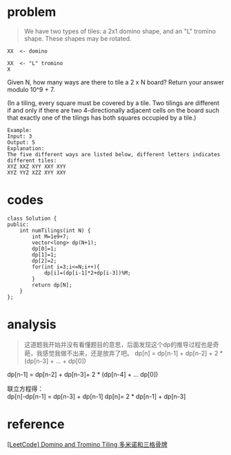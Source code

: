 # problem
>We have two types of tiles: a 2x1 domino shape, and an "L" tromino shape. These shapes may be rotated.
```
XX  <- domino

XX  <- "L" tromino
X
```
Given N, how many ways are there to tile a 2 x N board? Return your answer modulo 10^9 + 7.

(In a tiling, every square must be covered by a tile. Two tilings are different if and only if there are two 4-directionally adjacent cells on the board such that exactly one of the tilings has both squares occupied by a tile.)
```
Example:
Input: 3
Output: 5
Explanation: 
The five different ways are listed below, different letters indicates different tiles:
XYZ XXZ XYY XXY XYY
XYZ YYZ XZZ XYY XXY
```

# codes
```
class Solution {
public:
    int numTilings(int N) {
        int M=1e9+7;
        vector<long> dp(N+1);
        dp[0]=1;
        dp[1]=1;
        dp[2]=2;
        for(int i=3;i<=N;i++){
            dp[i]=(dp[i-1]*2+dp[i-3])%M;
        }
        return dp[N];
    }
};
```

# analysis
>这道题我开始并没有看懂题目的意思，后面发现这个dp的推导过程也是奇葩，我感觉我做不出来，还是放弃了吧。
dp[n] = dp[n-1] + dp[n-2] + 2 * (dp[n-3] + ... + dp[0])

dp[n-1] = dp[n-2] + dp[n-3]+ 2 * (dp[n-4] + ... dp[0])

联立方程得：      
    dp[n]-dp[n-1] =  dp[n-3] + dp[n-1]
    dp[n]= 2 * dp[n-1] + dp[n-3]

# reference

[[LeetCode] Domino and Tromino Tiling 多米诺和三格骨牌][1]

[1]: http://www.cnblogs.com/grandyang/p/9179556.html
